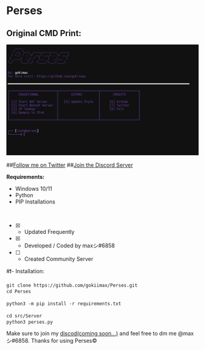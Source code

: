 # Perses
## Original CMD Print:
![](https://raw.githubusercontent.com/gokiimax/Perses/main/images/cmd_demo.png)

##[Follow me on Twitter](https://twitter.com/gokimax_x)
##[Join the Discord Server](https://discord.com)


**Requirements:**
- Windows 10/11
- Python
- PIP Installations

<br>

- [x] - Updated Frequently
- [x] - Developed / Coded by maxシ#6858
- [ ] -  Created Community Server

#❗- Installation:
```
git clone https://github.com/gokiimax/Perses.git
cd Perses

python3 -m pip install -r requirements.txt

cd src/Server
python3 perses.py
```

Make sure to join my [discod(coming soon...)](https://discord.com) and feel free to dm me @maxシ#6858. Thanks for using Perses©
